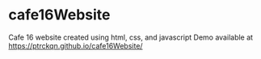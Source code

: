# cafe16Website
Cafe 16 website created using html, css, and javascript
Demo available at https://ptrckqn.github.io/cafe16Website/

